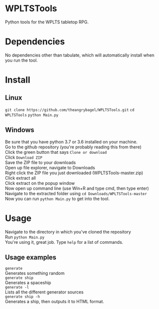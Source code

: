 # WPLTSTools
Python tools for the WPLTS tabletop RPG.

# Dependencies
No dependencies other than tabulate, which will automatically install when you run the tool.

# Install
## Linux
`git clone https://github.com/theangrybagel/WPLTSTools.git`
`cd WPLTSTools`
`python Main.py`
## Windows
Be sure that you have python 3.7 or 3.6 installed on your machine.
<br>
Go to the github repository (you're probably reading this from there)
<br>
Click the green button that says `Clone or download`
<br>
Click `Download ZIP`
<br>
Save the ZIP file to your downloads
<br>
Open up file explorer, navigate to Downloads
<br>
Right click the ZIP file you just downloaded (WPLTSTools-master.zip)
<br>
Click extract all
<br>
Click extract on the popup window
<br>
Now open up command line (use Win+R and type cmd, then type enter)
<br>
Navigate to the extracted folder using `cd Downloads/WPLTSTools-master`
<br>
Now you can run `python Main.py` to get into the tool.

# Usage
Navigate to the directory in which you've cloned the repository
<br>
Run `python Main.py`
<br>
You're using it, great job. Type `help` for a list of commands.
## Usage examples
`generate`<br>
Generates something random<br>
`generate ship`<br>
Generates a spaceship<br>
`generate -l`<br>
Lists all the different generator sources<br>
`generate ship -h`<br>
Generates a ship, then outputs it to HTML format.<br>
